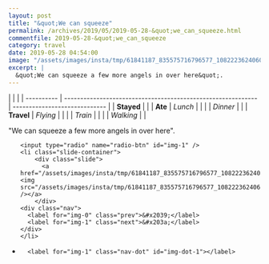 ```yaml
---
layout: post
title: "&quot;We can squeeze"
permalink: /archives/2019/05/2019-05-28-&quot;we_can_squeeze.html
commentfile: 2019-05-28-&quot;we_can_squeeze
category: travel
date: 2019-05-28 04:54:00
image: "/assets/images/insta/tmp/61841187_835575716796577_1082223624060373942_n_18073174675031301.jpg"
excerpt: |
  &quot;We can squeeze a few more angels in over here&quot;.
---
```


|            |                                                              |
| ---------- | ------------------------------------------------------------ | ----------------------------- |
| **Stayed** |  |
| **Ate**    | _Lunch_                                                      |          |
|            | _Dinner_                                                     |          |
| **Travel** | _Flying_                                                     |          |
|            | _Train_                                                      |          |
|            | _Walking_                                                    |          |


&quot;We can squeeze a few more angels in over here&quot;.


<ul class="slides">

    <input type="radio" name="radio-btn" id="img-1" />
    <li class="slide-container">
        <div class="slide">
          <a href="/assets/images/insta/tmp/61841187_835575716796577_1082223624060373942_n_18073174675031301.jpg"><img src="/assets/images/insta/tmp/61841187_835575716796577_1082223624060373942_n_18073174675031301.jpg" /></a>
        </div>
    <div class="nav">
      <label for="img-0" class="prev">&#x2039;</label>
      <label for="img-1" class="next">&#x203a;</label>
    </div>
    </li>
			
<li class="nav-dots">

      <label for="img-1" class="nav-dot" id="img-dot-1"></label>

</li>
</ul>        
             

		
